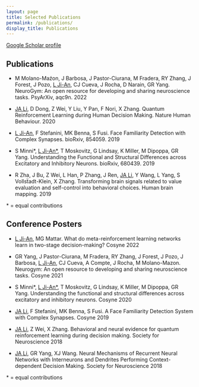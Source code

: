 ```yaml
---
layout: page
title: Selected Publications
permalink: /publications/
display_title: Publications
---
```


[Google Scholar profile](https://scholar.google.com/citations?user=lge1u8kAAAAJ)


## Publications 

 - M Molano-Maźon, J Barbosa, J Pastor-Ciurana, M Fradera, RY Zhang, J Forest, J Pozo, <ins>L Ji-An</ins>, CJ Cueva, J Rocha, D Narain, GR Yang. NeuroGym: An open resource for developing and sharing neuroscience tasks. PsyArXiv, aqc9n. 2022

 - <ins>JA Li</ins>, D Dong, Z Wei, Y Liu, Y Pan, F Nori, X Zhang. Quantum Reinforcement Learning during Human Decision Making. Nature Human Behaviour. 2020

 - <ins>L Ji-An</ins>, F Stefanini, MK Benna, S Fusi. Face Familiarity Detection with Complex Synapses. bioRxiv, 854059. 2019

 - S Minni\*, <ins>L Ji-An\*</ins>, T Moskovitz, G Lindsay, K Miller, M Dipoppa, GR Yang. Understanding the Functional and Structural Differences across Excitatory and Inhibitory Neurons. bioRxiv, 680439. 2019

 - R Zha, J Bu, Z Wei, L Han, P Zhang, J Ren, <ins>JA Li</ins>, Y Wang, L Yang, S Vollsẗadt-Klein, X Zhang. Transforming brain signals related to value evaluation and self-control into behavioral choices. Human brain mapping. 2019

\* = equal contributions

## Conference Posters 

 - <ins>L Ji-An</ins>, MG Mattar. What do meta-reinforcement learning networks learn in two-stage decision-making? Cosyne 2022

 - GR Yang, J Pastor-Ciurana, M Fradera, RY Zhang, J Forest, J Pozo, J Barbosa, <ins>L Ji-An</ins>, CJ Cueva, A Compte, J Rocha, M Molano-Mazon. Neurogym: An open resource to developing and sharing neuroscience tasks. Cosyne 2021

 - S Minni\*, <ins>L Ji-An\*</ins>, T Moskovitz, G Lindsay, K Miller, M Dipoppa, GR Yang. Understanding the functional and structural differences across excitatory and inhibitory neurons. Cosyne 2020

 - <ins>JA Li</ins>, F Stefanini, MK Benna, S Fusi. A Face Familiarity Detection System with Complex Synapses. Cosyne 2019

 - <ins>JA Li</ins>, Z Wei, X Zhang. Behavioral and neural evidence for quantum reinforcement learning during decision making. Society for Neuroscience 2018

 - <ins>JA Li</ins>, GR Yang, XJ Wang. Neural Mechanisms of Recurrent Neural Networks with Interneurons and Dendrites Performing Context-dependent Decision Making. Society for Neuroscience 2018

\* = equal contributions
